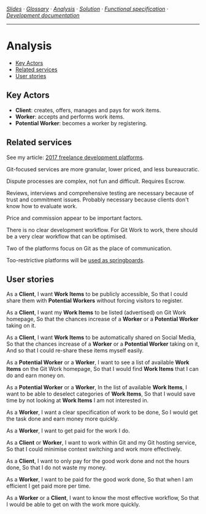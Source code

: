 <!-- navigation -->
*[Slides](https://docs.google.com/presentation/d/1o5J6twJ9vyvXOYP_qyf5fXrTT5rfl9VULBgo7Pq-gz4/edit#slide=id.p) ·
  [Glossary](glossary.md) ·
  [Analysis](analysis.md) ·
  [Solution](solution.md) ·
  [Functional specification](specification.md) ·
  [Development documentation](development.md)*
  
---

<!-- /navigation -->

# Analysis

<!-- toc -->

- [Key Actors](#key-actors)
- [Related services](#related-services)
- [User stories](#user-stories)

<!-- tocstop -->

## Key Actors

* **Client**: creates, offers, manages and pays for work items.
* **Worker**: accepts and performs work items.
* **Potential Worker**: becomes a worker by registering.

## Related services

See my article: [2017 freelance development platforms](https://dev.to/scalawilliam_37/2017-freelance-development-platforms).

Git-focused services are more granular, lower priced, and less bureaucratic.

Dispute processes are complex, not fun and difficult. Requires Escrow.

Reviews, interviews and comprehensive testing are necessary because of trust and commitment issues.
Probably necessary because clients don't know how to evaluate work.

Price and commission appear to be important factors.

There is no clear development workflow.
For Git Work to work, there should be a very clear workflow that can be optimised.

Two of the platforms focus on Git as the place of communication.

Too-restrictive platforms will be [used as springboards](https://www.youtube.com/watch?v=NuqCJpzyK4g). 

## User stories

As a **Client**,
I want **Work Items** to be publicly accessible,
So that I could share them with **Potential Workers** without forcing visitors to register.

As a **Client**,
I want my **Work Items** to be listed (advertised) on Git Work homepage,
So that the chances increase of a **Worker** or a **Potential Worker** taking on it. 

As a **Client**,
I want **Work Items** to be automatically shared on Social Media,
So that the chances increase of a **Worker** or a **Potential Worker** taking on it,
And so that I could re-share these items myself easily.
 
As a **Potential Worker** or a **Worker**,
I want to see a list of available **Work Items** on the Git Work homepage,
So that I would find **Work Items** that I can do and earn money on.

As a **Potential Worker** or a **Worker**,
In the list of available **Work Items**,
I want to be able to deselect categories of **Work Items**,
So that I would save time by not looking at **Work Items** I am not interested in.

As a **Worker**,
I want a clear specification of work to be done,
So I would get the task done and earn money more quickly.

As a **Worker**,
I want to get paid for the work I do.

As a **Client** or **Worker**,
I want to work within Git and my Git hosting service,
So that I could minimise context switching and work more effectively.

As a **Client**,
I want to only pay for the good work done and not the hours done,
So that I do not waste my money.

As a **Worker**,
I want to be paid for the good work done,
So that when I am efficient I get paid more per time.

As a **Worker** or a **Client**,
I want to know the most effective workflow,
So that I would be able to get on with the work more quickly.

